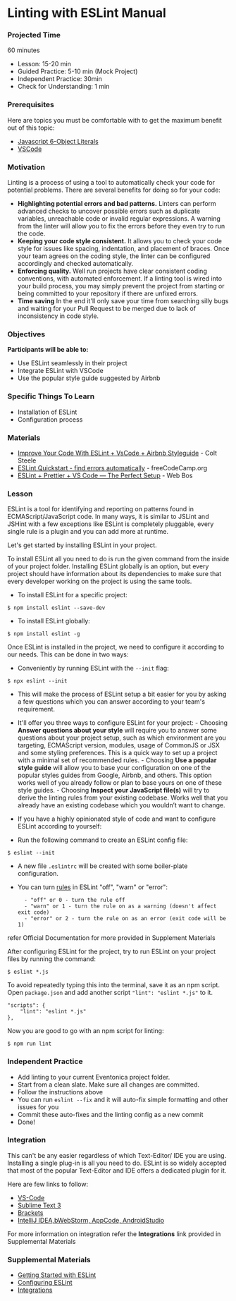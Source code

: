 # Linting with ESLint Manual

### Projected Time

60 minutes

- Lesson: 15-20 min
- Guided Practice: 5-10 min (Mock Project)
- Independent Practice: 30min
- Check for Understanding: 1 min

### Prerequisites

Here are topics you must be comfortable with to get the maximum benefit out of this topic:

- [Javascript 6-Object Literals](https://github.com/Difmo/curriculum/blob/main/javascript/javascript-6-object-literals.md)
- [VSCode](https://github.com/Difmo/curriculum/blob/main/dev-tools/vscode.md)

### Motivation

Linting is a process of using a tool to automatically check your code for potential problems. There are several benefits for doing so for your code:

- **Highlighting potential errors and bad patterns.** Linters can perform advanced checks to uncover possible errors such as duplicate variables, unreachable code or invalid regular expressions. A warning from the linter will allow you to fix the errors before they even try to run the code.
- **Keeping your code style consistent.** It allows you to check your code style for issues like spacing, indentation, and placement of braces. Once your team agrees on the coding style, the linter can be configured accordingly and checked automatically.
- **Enforcing quality.** Well run projects have clear consistent coding conventions, with automated enforcement. If a linting tool is wired into your build process, you may simply prevent the project from starting or being committed to your repository if there are unfixed errors.
- **Time saving** In the end it'll only save your time from searching silly bugs and waiting for your Pull Request to be merged due to lack of inconsistency in code style.

### Objectives

**Participants will be able to:**

- Use ESLint seamlessly in their project
- Integrate ESLint with VSCode
- Use the popular style guide suggested by Airbnb

### Specific Things To Learn

- Installation of ESLint
- Configuration process

### Materials

- [Improve Your Code With ESLint + VsCode + Airbnb Styleguide](https://www.youtube.com/watch?v=mfGkKlMDfwQ&t=253s) - Colt Steele
- [ESLint Quickstart - find errors automatically](https://www.youtube.com/watch?v=qhuFviJn-es) - freeCodeCamp.org
- [ESLint + Prettier + VS Code — The Perfect Setup](https://www.youtube.com/watch?v=lHAeK8t94as) - Web Bos

### Lesson

ESLint is a tool for identifying and reporting on patterns found in ECMAScript/JavaScript code. In many ways, it is similar to JSLint and JSHint with a few exceptions like ESLint is completely pluggable, every single rule is a plugin and you can add more at runtime.

Let's get started by installing ESLint in your project.

To install ESLint all you need to do is run the given command from the inside of your project folder. Installing ESLint globally is an option, but every project should have information about its dependencies to make sure that every developer working on the project is using the same tools.

- To install ESLint for a specific project:

```
$ npm install eslint --save-dev
```

- To install ESLint globally:

```
$ npm install eslint -g
```

Once ESLint is installed in the project, we need to configure it according to our needs. This can be done in two ways:

- Conveniently by running ESLint with the `--init` flag:

```
$ npx eslint --init
```

- This will make the process of ESLint setup a bit easier for you by asking a few questions which you can answer according to your team's requirement.

- It'll offer you three ways to configure ESLint for your project: - Choosing **Answer questions about your style** will require you to answer some questions about your project setup, such as which environment are you targeting, ECMAScript version, modules, usage of CommonJS or JSX and some styling preferences. This is a quick way to set up a project with a minimal set of recommended rules. - Choosing **Use a popular style guide** will allow you to base your configuration on one of the popular styles guides from Google, Airbnb, and others. This option works well of you already follow or plan to base yours on one of these style guides. - Choosing **Inspect your JavaScript file(s)** will try to derive the linting rules from your existing codebase. Works well that you already have an existing codebase which you wouldn’t want to change.

- If you have a highly opinionated style of code and want to configure ESLint according to yourself:
- Run the following command to create an ESLint config file:

```
$ eslint --init
```

- A new file `.eslintrc` will be created with some boiler-plate configuration.
- You can turn [rules](https://eslint.org/docs/rules/) in ESLint "off", "warn" or "error":

      	- "off" or 0 - turn the rule off
      	- "warn" or 1 - turn the rule on as a warning (doesn't affect exit code)
      	- "error" or 2 - turn the rule on as an error (exit code will be 1)

refer Official Documentation for more provided in Supplement Materials

After configuring ESLint for the project, try to run ESLint on your project files by running the command:

```
$ eslint *.js
```

To avoid repeatedly typing this into the terminal, save it as an npm script. Open `package.json` and add another script `"lint": "eslint *.js"` to it.

```
"scripts": {
	"lint": "eslint *.js"
},
```

Now you are good to go with an npm script for linting:

```
$ npm run lint
```

### Independent Practice

- Add linting to your current Eventonica project folder.
- Start from a clean slate. Make sure all changes are committed.
- Follow the instructions above
- You can run `eslint --fix` and it will auto-fix simple formatting and other issues for you
- Commit these auto-fixes and the linting config as a new commit
- Done!

### Integration

This can't be any easier regardless of which Text-Editor/ IDE you are using. Installing a single plug-in is all you need to do. ESLint is so widely accepted that most of the popular Text-Editor and IDE offers a dedicated plugin for it.

Here are few links to follow:

- [VS-Code](https://marketplace.visualstudio.com/items?itemName=dbaeumer.vscode-eslint)
- [Sublime Text 3](https://github.com/SublimeLinter/SublimeLinter-eslint)
- [Brackets](https://github.com/brackets-userland/brackets-eslint)
- [IntelliJ IDEA,bWebStorm, AppCode, AndroidStudio](https://plugins.jetbrains.com/plugin/7494-eslint)

For more information on integration refer the **Integrations** link provided in Supplemental Materials

### Supplemental Materials

- [Getting Started with ESLint](https://eslint.org/docs/user-guide/getting-started)
- [Configuring ESLint](https://eslint.org/docs/user-guide/configuring#top)
- [Integrations](https://eslint.org/docs/user-guide/integrations)
